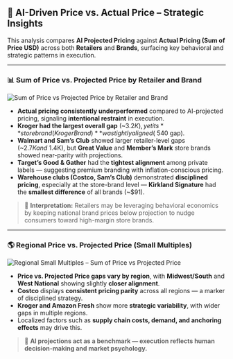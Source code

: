 ## 🧠 AI-Driven Price vs. Actual Price – Strategic Insights

This analysis compares **AI Projected Pricing** against **Actual Pricing (Sum of Price USD)** across both **Retailers** and **Brands**, surfacing key behavioral and strategic patterns in execution.

---

### 📊 Sum of Price vs. Projected Price by Retailer and Brand

![Sum of Price vs Projected Price by Retailer and Brand](../Images/Sum_of_Price_Projected_Price_by_Retailer_Brand.png)

- **Actual pricing consistently underperformed** compared to AI-projected pricing, signaling **intentional restraint** in execution.
- **Kroger had the largest overall gap** (~$3.2K), yet its **store brand (Kroger Brand)** was tightly aligned (~$540 gap).
- **Walmart and Sam’s Club** showed larger retailer-level gaps (~$2.7K and ~$1.4K), but **Great Value** and **Member’s Mark** store brands showed near-parity with projections.
- **Target’s Good & Gather** had the **tightest alignment** among private labels — suggesting premium branding with inflation-conscious pricing.
- **Warehouse clubs (Costco, Sam’s Club)** demonstrated **disciplined pricing**, especially at the store-brand level — **Kirkland Signature** had the **smallest difference** of all brands (~$91).

> 🧠 **Interpretation:** Retailers may be leveraging behavioral economics by keeping national brand prices below projection to nudge consumers toward high-margin store brands.

---

### 🌎 Regional Price vs. Projected Price (Small Multiples)

![Regional Small Multiples – Sum of Price vs Projected Price](../Images/Sum_of_Price_Projected_Price__Regional_Small_Multiples.png)

- **Price vs. Projected Price gaps vary by region**, with **Midwest/South** and **West National** showing slightly **closer alignment**.
- **Costco** displays **consistent pricing parity** across all regions — a marker of disciplined strategy.
- **Kroger and Amazon Fresh** show more **strategic variability**, with wider gaps in multiple regions.
- Localized factors such as **supply chain costs, demand, and anchoring effects** may drive this.

> 🧠 **AI projections act as a benchmark — execution reflects human decision-making and market psychology.**
